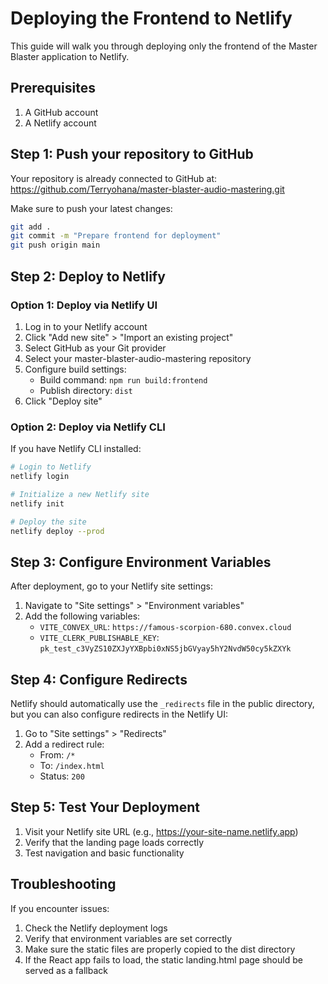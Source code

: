 # Deploying the Frontend to Netlify

This guide will walk you through deploying only the frontend of the Master Blaster application to Netlify.

## Prerequisites

1. A GitHub account
2. A Netlify account

## Step 1: Push your repository to GitHub

Your repository is already connected to GitHub at:
https://github.com/Terryohana/master-blaster-audio-mastering.git

Make sure to push your latest changes:
```bash
git add .
git commit -m "Prepare frontend for deployment"
git push origin main
```

## Step 2: Deploy to Netlify

### Option 1: Deploy via Netlify UI

1. Log in to your Netlify account
2. Click "Add new site" > "Import an existing project"
3. Select GitHub as your Git provider
4. Select your master-blaster-audio-mastering repository
5. Configure build settings:
   - Build command: `npm run build:frontend`
   - Publish directory: `dist`
6. Click "Deploy site"

### Option 2: Deploy via Netlify CLI

If you have Netlify CLI installed:

```bash
# Login to Netlify
netlify login

# Initialize a new Netlify site
netlify init

# Deploy the site
netlify deploy --prod
```

## Step 3: Configure Environment Variables

After deployment, go to your Netlify site settings:

1. Navigate to "Site settings" > "Environment variables"
2. Add the following variables:
   - `VITE_CONVEX_URL`: `https://famous-scorpion-680.convex.cloud`
   - `VITE_CLERK_PUBLISHABLE_KEY`: `pk_test_c3VyZS10ZXJyYXBpbi0xNS5jbGVyay5hY2NvdW50cy5kZXYk`

## Step 4: Configure Redirects

Netlify should automatically use the `_redirects` file in the public directory, but you can also configure redirects in the Netlify UI:

1. Go to "Site settings" > "Redirects"
2. Add a redirect rule:
   - From: `/*`
   - To: `/index.html`
   - Status: `200`

## Step 5: Test Your Deployment

1. Visit your Netlify site URL (e.g., https://your-site-name.netlify.app)
2. Verify that the landing page loads correctly
3. Test navigation and basic functionality

## Troubleshooting

If you encounter issues:

1. Check the Netlify deployment logs
2. Verify that environment variables are set correctly
3. Make sure the static files are properly copied to the dist directory
4. If the React app fails to load, the static landing.html page should be served as a fallback